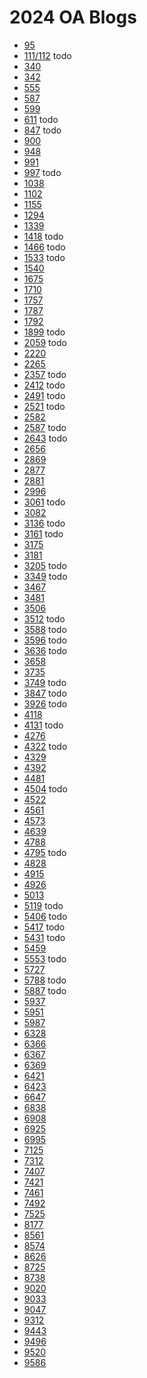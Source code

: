 # 2024 OA Blogs <br>
- [95](https://www.chiefdelphi.com/t/frc-95-the-grasshoppers-2024-build-thread/442176?u=jimmyy)
- [111/112]() todo
- [340](https://www.chiefdelphi.com/t/frc-team-340-greater-rochester-robotics-2024-build-thread-open-alliance/443107?u=jimmyy)
- [342](https://www.chiefdelphi.com/t/342-the-burning-magnetos-2024-open-alliance-thread/444550?u=jimmyy)
- [555](https://www.chiefdelphi.com/t/frc-555-montclair-robotics-2024-build-thread/442706?u=jimmyy)
- [587](https://www.chiefdelphi.com/t/frc-team-587-the-hedgehogs-2024-build-season-thread/442427?u=jimmyy)
- [599](https://www.chiefdelphi.com/t/599-the-robodox-build-thread-2024/443429?u=jimmyy)
- [611]() todo
- [847]() todo
- [900](https://www.chiefdelphi.com/t/the-zebracorns-behind-the-stripes-design-code-and-build-blog-2023-2024/440094?u=jimmyy)
- [948](https://www.chiefdelphi.com/t/nrg-948-2023-2024-open-alliance-thread/443508?u=jimmyy)
- [991](https://www.chiefdelphi.com/t/991-broncobotics-2024-build-thread-open-alliance/444979?u=jimmyy)
- [997]() todo
- [1038](https://www.chiefdelphi.com/t/1038-lakota-robotics-2024-build-thread-open-alliance/442398?u=jimmyy)
- [1102](https://www.chiefdelphi.com/t/frc-1102-maiken-magic-2024-build-thread-open-alliance/443128?u=jimmyy)
- [1155](https://www.chiefdelphi.com/t/frc-1155-the-sciborgs-2024-build-thread-open-alliance/441531?u=jimmyy)
- [1294](https://www.chiefdelphi.com/t/frc-1294-pack-of-parts-2024-build-thread-open-alliance-2024/441658?u=jimmyy)
- [1339](https://www.chiefdelphi.com/t/1339-open-alliance-open-content-for-the-2024-game/440346?u=jimmyy)
- [1418]() todo
- [1466]() todo
- [1533]() todo
- [1540](https://www.chiefdelphi.com/t/team-1540-flaming-chickens-2024-build-thread/443569?u=jimmyy)
- [1675](https://www.chiefdelphi.com/t/frc-1675-ups-2024-build-thread-open-alliance/444686?u=jimmyy)
- [1710](https://www.chiefdelphi.com/t/frc-team-1710-2024-build-thread-open-alliance/442068?u=jimmyy)
- [1757](https://www.chiefdelphi.com/t/frc-1757-wolverines-2023-2024-build-thread/442959?u=jimmyy)
- [1787](https://www.chiefdelphi.com/t/frc-1787-the-flying-circuits-2024-open-alliance-thread/442930?u=jimmyy)
- [1792](https://www.chiefdelphi.com/t/frc-1792-round-table-robotics-2024-build-thread-open-alliance/444623?u=jimmyy)
- [1899]() todo
- [2059]() todo
- [2220](https://www.chiefdelphi.com/t/2220-blue-twilight-2024-build-thread/443797?u=jimmyy)
- [2265](https://www.chiefdelphi.com/t/frc-2265-the-femaidens-2024-build-thread-open-alliance/444906?u=jimmyy)
- [2357]() todo 
- [2412]() todo
- [2491]() todo
- [2521]() todo
- [2582](https://www.chiefdelphi.com/t/2582-pantherbots-build-blog-open-alliance-2024/443543?u=jimmyy)
- [2587]() todo
- [2643]() todo
- [2656](https://www.chiefdelphi.com/t/2656-quasics-2024-build-thread-open-alliance/442607?u=jimmyy)
- [2869](https://www.chiefdelphi.com/t/regal-eagles-2869-2024-build-blog-open-alliance/440741?u=jimmyy)
- [2877](https://www.chiefdelphi.com/t/ligerbots-2877-open-alliance-build-thread-2024/445564?u=jimmyy)
- [2881](https://www.chiefdelphi.com/t/frc-2881-the-lady-cans-2024-open-alliance-build-thread/445616?u=jimmyy)
- [2996](https://www.chiefdelphi.com/t/frc-2996-cougars-gone-wired-2024-build-thread-open-alliance/440496?u=jimmyy)
- [3061]() todo
- [3082](https://www.chiefdelphi.com/t/frc-3082-chicken-bot-pie-2024-build-thread-open-alliance/445300?u=jimmyy)
- [3136]() todo
- [3161]() todo 
- [3175](https://www.chiefdelphi.com/t/3175-knight-vision-2024-build-thread-open-alliance/442621?u=jimmyy)
- [3181](https://www.chiefdelphi.com/t/frc-3181-pittsford-robotics-2024-build-thread/443678?u=jimmyy)
- [3205]() todo
- [3349]() todo
- [3467](https://www.chiefdelphi.com/t/team-3467-2024-build-blog/445350?u=jimmyy)
- [3481](https://www.chiefdelphi.com/t/frc-3481-2024-build-thread-open-alliance/441981?u=jimmyy)
- [3506](https://www.chiefdelphi.com/t/frc-3506-yeti-robotics-2024-open-alliance-build-thread/444040?u=jimmyy)
- [3512]() todo
- [3588]() todo
- [3596]() todo
- [3636]() todo
- [3658](https://www.chiefdelphi.com/t/frc-3658-the-robo-beavers-2024-build-thread-open-alliance/441554?u=jimmyy)
- [3735](https://www.chiefdelphi.com/t/frc-team-3735-vortx-2024-build-thread-open-alliance/442383?u=jimmyy)
- [3749]() todo
- [3847]() todo
- [3926]() todo
- [4118](https://www.chiefdelphi.com/t/frc-team-3735-vortx-2024-build-thread-open-alliance/442383?u=jimmyy)
- [4131]() todo
- [4276](https://www.chiefdelphi.com/t/4276-the-surf-city-vikings-2024-build-blog-open-alliance/442739?u=jimmyy)
- [4322]() todo
- [4329](https://www.chiefdelphi.com/t/frc-4329-2024-build-thread/443417?u=jimmyy)
- [4392](https://www.chiefdelphi.com/t/frc-4392-deceivers-2024-open-alliance-thread/441816?u=jimmyy)
- [4481](https://www.chiefdelphi.com/t/frc-4481-team-rembrandts-2024-build-thread-open-alliance/441907?u=jimmyy)
- [4504]() todo
- [4522](https://www.chiefdelphi.com/t/team-scream-open-alliance-team-4522-and-4766-build-thread-2024/442547?u=jimmyy)
- [4561](https://www.chiefdelphi.com/t/4561-the-terrorbytes-2024-build-thread-open-alliance/441963?u=jimmyy)
- [4573](https://www.chiefdelphi.com/t/4573-rambotics-2024-build-thread-open-alliance/441905?u=jimmyy)
- [4639](https://www.chiefdelphi.com/t/frc-4639-the-robospartans-2024-build-thread-open-alliance/444907?u=jimmyy)
- [4788](https://www.chiefdelphi.com/t/cant-control-4788-build-blog-2024/442349?u=jimmyy)
- [4795]() todo
- [4828](https://www.chiefdelphi.com/t/frc-4828-roboeagles-2024-build-thread-open-alliance/441753?u=jimmyy)
- [4915](https://www.chiefdelphi.com/t/4915-spartronics-2024-build-thread-open-alliance/441960?u=jimmyy)
- [4926](https://www.chiefdelphi.com/t/galactech-4926-build-blog-2024/444093?u=jimmyy)
- [5013](https://www.chiefdelphi.com/t/5013-trobots-2024-build-thread-open-alliance/442526?u=jimmyy)
- [5119]() todo
- [5406]() todo
- [5417]() todo
- [5431]() todo
- [5459](https://www.chiefdelphi.com/t/ipswich-tigers-5459-2024-build-thread-open-alliance/442730?u=jimmyy)
- [5553]() todo
- [5727](https://www.chiefdelphi.com/t/the-omegabytes-2024-open-alliance-thread/442911?u=jimmyy)
- [5788]() todo
- [5887]() todo
- [5937](https://www.chiefdelphi.com/t/frc-5937-mi-robotics-2024-build-thread/441831?u=jimmyy)
- [5951](https://www.chiefdelphi.com/t/frc-5951-makers-assemble-2024-build-thread-open-alliance-2024/440234?u=jimmyy)
- [5987]()
- [6328]()
- [6366]()
- [6367]()
- [6369]()
- [6421]()
- [6423]()
- [6647]()
- [6838]()
- [6908]()
- [6925]()
- [6995]()
- [7125]()
- [7312]()
- [7407]()
- [7421]()
- [7461]()
- [7492]()
- [7525]()
- [8177]()
- [8561]()
- [8574]()
- [8626]()
- [8725]()
- [8738]()
- [9020]()
- [9033]()
- [9047]()
- [9312]()
- [9443]()
- [9496]()
- [9520]()
- [9586]()

